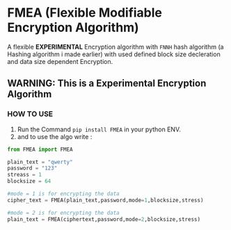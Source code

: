 # FMEA (Flexible Modifiable Encryption Algorithm)

A flexible **EXPERIMENTAL** Encryption algorithm with `FNNH` hash algorithm (a Hashing algorithm i made earlier) with used defined block size decleration and data size dependent Encryption.

## **WARNING: This is a Experimental Encryption Algorithm**

### HOW TO USE

1. Run the Command `pip install FMEA` in your python ENV.
2. and to use the algo write :
```python
from FMEA import FMEA

plain_text = "qwerty"
password = "123"
streass = 1
blocksize = 64

#mode = 1 is for encrypting the data
cipher_text = FMEA(plain_text,password,mode=1,blocksize,stress)

#mode = 2 is for encrypting the data
plain_text = FMEA(ciphertext,password,mode=2,blocksize,stress)

```
